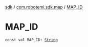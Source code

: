 [sdk](../index.md) / [com.robotemi.sdk.map](index.md) / [MAP_ID](./-m-a-p_-i-d.md)

# MAP_ID

`const val MAP_ID: `[`String`](https://kotlinlang.org/api/latest/jvm/stdlib/kotlin/-string/index.html)